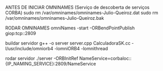 ANTES DE INICIAR OMNINAMES (Serviço de descoberta de serviços CORBA)
sudo rm /var/omninames/omninames-Julio-Queiroz.dat
sudo rm /var/omninames/omninames-Julio-Queiroz.bak

RODAR OMNINAMES
omniNames -start -ORBendPointPublish giop:tcp::2809

buildar servidor
g++ -o server server.cpp CalculadoraSK.cc -I/usr/include/omniorb4 -lomniORB4 -lomnithread

rodar servidor
./server -ORBInitRef NameService=corbaloc::{IP_NAMING_SERVICE}:2809/NameService

